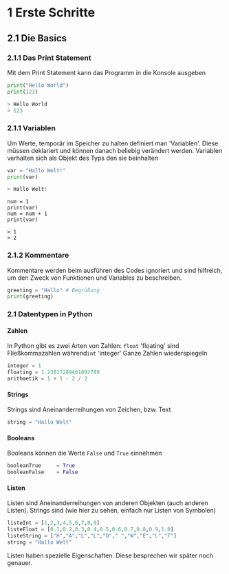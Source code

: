 # 1 Erste Schritte



## 2.1 Die Basics



### 2.1.1 Das Print Statement

Mit dem Print Statement kann das Programm in die Konsole ausgeben

```python
print("Hello World")
print(123)

> Hello World
> 123
```



### 2.1.1 Variablen

Um Werte, temporär im Speicher zu halten definiert man 'Variablen'. Diese müssen deklariert und können danach beliebig verändert werden. Variablen verhalten sich als Objekt des Typs den sie beinhalten

```python
var = "Hallo Welt!"
print(var)

> Hallo Welt!
```

```
num = 1
print(var)
num = num + 1
print(var)

> 1
> 2
```



### 2.1.2 Kommentare

Kommentare werden beim ausführen des Codes ignoriert und sind hilfreich, um den Zweck von Funktionen und Variables zu beschreiben.

```python
greeting = "Hallo" # Begrüßung
print(greeting)
```



### 2.1 Datentypen in Python

#### Zahlen

In Python gibt es zwei Arten von Zahlen: ``float`` 'floating' sind Fließkommazahlen während``int`` 'integer' Ganze Zahlen wiederspiegeln

```python
integer = 1
floating = 1.23817289461892789
arithmetik = 1 + 1 - 2 / 2
```

#### Strings

Strings sind Aneinanderreihungen von Zeichen, bzw. Text

```python
string = "Hallo Welt"
```

#### Booleans

Booleans können die Werte ``False`` und ``True`` einnehmen

```python
booleanTrue     = True
booleanFalse    = False
```

#### Listen

Listen sind Aneinanderreihungen von anderen Objekten (auch anderen Listen). Strings sind (wie hier zu sehen, einfach nur Listen von Symbolen)

```python
listeInt = [1,2,3,4,5,6,7,8,9]
listeFloat = [0.1,0.2,0.3,0.4,0.5,0.6,0.7,0.8,0.9,1.0]
listeString = ["H","A","L","L","O"," ","W","E","L","T"]
string = "Hallo Welt"
```

Listen haben spezielle Eigenschaften. Diese besprechen wir später noch genauer.





















